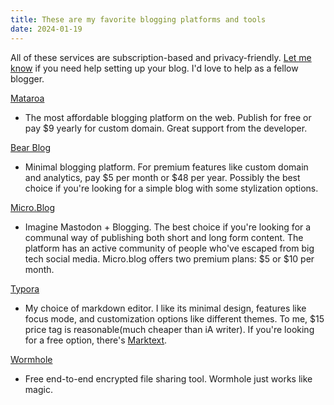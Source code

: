 ```yaml
---
title: These are my favorite blogging platforms and tools
date: 2024-01-19
---
```


All of these services are subscription-based and privacy-friendly. [Let me know](https://k-writer.com/message/) if you need help setting up your blog. I'd love to help as a fellow blogger.

[Mataroa](https://mataroa.blog/)

- The most affordable blogging platform on the web. Publish for free or pay $9 yearly for custom domain. Great support from the developer.

[Bear Blog](https://bearblog.dev/)
- Minimal blogging platform. For premium features like custom domain and analytics, pay $5 per month or $48 per year. Possibly the best choice if you're looking for a simple blog with some stylization options.

[Micro.Blog](https://micro.blog/)

- Imagine Mastodon + Blogging. The best choice if you're looking for a communal way of publishing both short and long form content. The platform has an active community of people who've escaped from big tech social media. Micro.blog offers two premium plans: $5 or $10 per month.

[Typora](https://typora.io/)

- My choice of markdown editor. I like its minimal design, features like focus mode, and customization options like different themes. To me, $15 price tag is reasonable(much cheaper than iA writer). If you're looking for a free option, there's [Marktext](https://www.marktext.cc/).

[Wormhole](https://wormhole.app/)

- Free end-to-end encrypted file sharing tool. Wormhole just works like magic. 